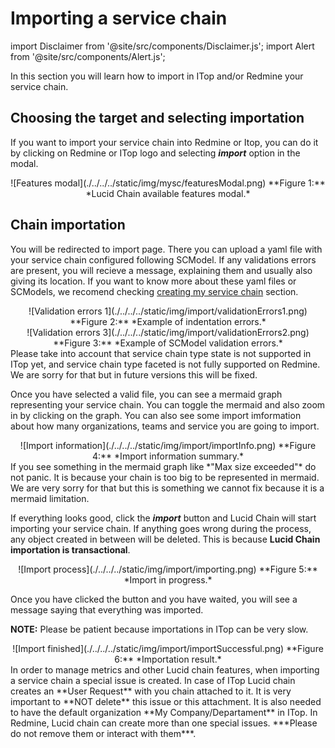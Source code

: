 # Importing a service chain

import Disclaimer from '@site/src/components/Disclaimer.js';
import Alert from '@site/src/components/Alert.js';

In this section you will learn how to import in ITop and/or Redmine your service chain.

## Choosing the target and selecting importation

If you want to import your service chain into Redmine or Itop, you can do it by clicking on Redmine or ITop logo and selecting ***import*** option in the modal.

<div align="center">
![Features modal](./../../../static/img/mysc/featuresModal.png)  
**Figure 1:** *Lucid Chain available features modal.*
</div>

## Chain importation

You will be redirected to import page. There you can upload a yaml file with your service chain configured following SCModel. If any validations errors are present, you will recieve a message, explaining them and usually also giving its location. If you want to know more about these yaml files or SCModels, we recomend checking [creating my service chain](../Creating%20my%20service%20chain/Creating%20my%20service%20chain.md) section.

<div align="center">
![Validation errors 1](./../../../static/img/import/validationErrors1.png)  
**Figure 2:** *Example of indentation errors.*
</div>

<div align="center">
![Validation errors 3](./../../../static/img/import/validationErrors2.png)  
**Figure 3:** *Example of SCModel validation errors.*
</div>

<Alert>
Please take into account that service chain type state is not supported in ITop yet, and service chain type faceted is not fully supported on Redmine. We are sorry for that but in future versions this will be fixed.
</Alert>

Once you have selected a valid file, you can see a mermaid graph representing your service chain. You can toggle the mermaid and also zoom in by clicking on the graph. You can also see some import imformation about how many organizations, teams and service you are going to import.

<div align="center">
![Import information](./../../../static/img/import/importInfo.png)  
**Figure 4:** *Import information summary.*
</div>

<Alert>
If you see something in the mermaid graph like *"Max size exceeded"* do not panic. It is because your chain is too big to be represented in mermaid. We are very sorry for that but this is something we cannot fix because it is a mermaid limitation.
</Alert>

If everything looks good, click the ***import*** button and Lucid Chain will start importing your service chain. If anything goes wrong during the process, any object created in between will be deleted. This is because **Lucid Chain importation is transactional**.

<div align="center">
![Import process](./../../../static/img/import/importing.png)  
**Figure 5:** *Import in progress.*
</div>

Once you have clicked the button and you have waited, you will see a message saying that everything was imported.

**NOTE:** Please be patient because importations in ITop can be very slow.

<div align="center">
![Import finished](./../../../static/img/import/importSuccessful.png)  
**Figure 6:** *Importation result.*
</div>

<Disclaimer>
In order to manage metrics and other Lucid chain features, when importing a service chain a special issue is created. In case of ITop Lucid chain creates an **User Request** with you chain attached to it. It is very important to **NOT delete** this issue or this attachment. It is also needed to have the default organization **My Company/Departament** in ITop. In Redmine, Lucid chain can create more than one special issues. ***Please do not remove them or interact with them***.
</Disclaimer>
